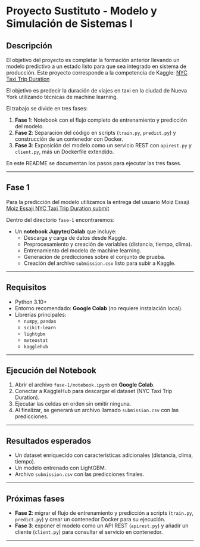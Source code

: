 # Proyecto Sustituto - Modelo y Simulación de Sistemas I

## Descripción
El objetivo del proyecto es completar la formación anterior llevando un modelo predictivo a un estado listo para que sea integrado en sistema de producción.
Este proyecto corresponde a la competencia de Kaggle:  [NYC Taxi Trip Duration](https://www.kaggle.com/competitions/nyc-taxi-trip-duration/)

El objetivo es predecir la duración de viajes en taxi en la ciudad de Nueva York utilizando técnicas de machine learning.  

El trabajo se divide en tres fases:  

1. **Fase 1**: Notebook con el flujo completo de entrenamiento y predicción del modelo.  
2. **Fase 2**: Separación del código en scripts (`train.py`, `predict.py`) y construcción de un contenedor con Docker.  
3. **Fase 3**: Exposición del modelo como un servicio REST con `apirest.py` y `client.py`, más un Dockerfile extendido.  

En este README se documentan los pasos para ejecutar las tres fases.

---

## Fase 1

Para la predicción del modelo utilizamos la entrega del usuario Moiz Essaji [Moiz Essaji NYC Taxi Trip Duration submit](https://www.kaggle.com/code/moizessaji/nyc-taxi-trip)

Dentro del directorio `fase-1` encontraremos:  

- Un **notebook Jupyter/Colab** que incluye:  
  - Descarga y carga de datos desde Kaggle.  
  - Preprocesamiento y creación de variables (distancia, tiempo, clima).  
  - Entrenamiento del modelo de machine learning.  
  - Generación de predicciones sobre el conjunto de prueba.  
  - Creación del archivo `submission.csv` listo para subir a Kaggle.  

---

## Requisitos

- Python 3.10+  
- Entorno recomendado: **Google Colab** (no requiere instalación local).  
- Librerías principales:  
  - `numpy`, `pandas`  
  - `scikit-learn`  
  - `lightgbm`  
  - `meteostat`  
  - `kagglehub`  

---

## Ejecución del Notebook

1. Abrir el archivo `fase-1/notebook.ipynb` en **Google Colab**.  
2. Conectar a KaggleHub para descargar el dataset (NYC Taxi Trip Duration).  
3. Ejecutar las celdas en orden sin omitir ninguna.  
4. Al finalizar, se generará un archivo llamado `submission.csv` con las predicciones.  

---

## Resultados esperados

- Un dataset enriquecido con características adicionales (distancia, clima, tiempo).  
- Un modelo entrenado con LightGBM.  
- Archivo `submission.csv` con las predicciones finales.  

---

## Próximas fases

- **Fase 2**: migrar el flujo de entrenamiento y predicción a scripts (`train.py`, `predict.py`) y crear un contenedor Docker para su ejecución.  
- **Fase 3**: exponer el modelo como un API REST (`apirest.py`) y añadir un cliente (`client.py`) para consultar el servicio en contenedor.  

---
